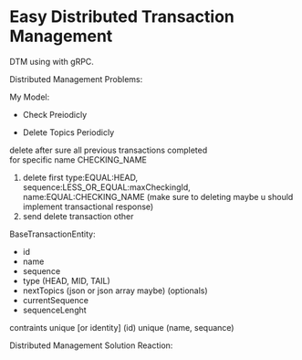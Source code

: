# Easy Distributed Transaction Management
DTM using with gRPC. 

Distributed Management Problems: 



My Model: 

- Check Preiodicly

- Delete Topics Periodicly

delete after sure all previous transactions completed  
for specific name CHECKING_NAME

1. delete first type:EQUAL:HEAD, sequence:LESS_OR_EQUAL:maxCheckingId, name:EQUAL:CHECKING_NAME  (make sure to deleting maybe u should implement transactional response) 
2. send delete transaction other 

BaseTransactionEntity:
- id
- name 
- sequence
- type (HEAD, MID, TAIL)
- nextTopics (json or json array maybe) 
(optionals)
- currentSequence
- sequenceLenght

contraints 
unique [or identity] (id)
unique (name, sequance)


Distributed Management Solution Reaction: 
